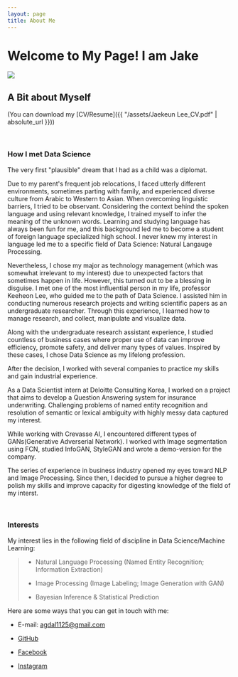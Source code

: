 ```yaml
---
layout: page
title: About Me
---
```


# Welcome to My Page! I am Jake

<img src="../assets/images/me.png">

<br>

## A Bit about Myself

(You can download my [CV/Resume]({{ "/assets/Jaekeun Lee_CV.pdf" | absolute_url }}))

<br>

### How I met Data Science

The very first "plausible" dream that I had as a child was a diplomat.

 Due to my parent's frequent job relocations, I faced utterly different environments, sometimes parting with family, and experienced diverse culture from Arabic to Western to Asian. When overcoming linguistic barriers, I tried to be observant. Considering the context behind the spoken language and using relevant knowledge, I trained myself to infer the meaning of the unknown words. Learning and studying language has always been fun for me, and this background led me to become a student of foreign language specialized high school. I never knew my interest in language led me to a specific field of Data Science: Natural Langauge Processing.

Nevertheless, I chose my major as technology management (which was somewhat irrelevant to my interest) due to unexpected factors that sometimes happen in life. However, this turned out to be a blessing in disguise. I met one of the most influential person in my life, professor Keeheon Lee, who guided me to the path of Data Science. I assisted him in conducting numerous research projects and writing scientific papers as an undergraduate researcher. Through this experience, I learned how to manage research, and collect, manipulate and visualize data. 

Along with the undergraduate research assistant experience, I studied countless of business cases where proper use of data can improve efficiency, promote safety, and deliver many types of values. Inspired by these cases, I chose Data Science as my lifelong profession. 

After the decision, I worked with several companies to practice my skills and gain industrial experience.

As a Data Scientist intern at Deloitte Consulting Korea, I worked on a project that aims to develop a Question Answering system for insurance underwriting. Challenging problems of named entity recognition and resolution of semantic or lexical ambiguity with highly messy data captured my interest. 

While working with Crevasse AI, I encountered different types of GANs(Generative Adverserial Network). I worked with Image segmentation using FCN, studied InfoGAN, StyleGAN and wrote a demo-version for the company. 

The series of experience in business industry opened my eyes toward NLP and Image Processing. Since then, I decided to pursue a higher degree to polish my skills and improve capacity for digesting knowledge of the field of my interst. 

<br>

### Interests

My interest lies in the following field of discipline in Data Science/Machine Learning:

> - Natural Language Processing (Named Entity Recognition; Information Extraction)
>
> - Image Processing (Image Labeling; Image Generation with GAN)
>
> - Bayesian Inference & Statistical Prediction
>



Here are some ways that you can get in touch with me:

- E-mail: agdal1125@gmail.com

- [GitHub](https://github.com/agdal1125)

- [Facebook](https://www.facebook.com/thisjaekeun)

- [Instagram](https://www.instagram.com/nowgeun)

